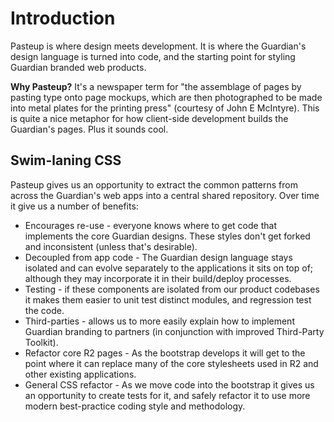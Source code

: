 Introduction
============

Pasteup is where design meets development. It is where the Guardian's design language is turned into code, and the starting point for styling Guardian branded web products.

**Why Pasteup?** It's a newspaper term for "the assemblage of pages by pasting type onto page mockups, which are then photographed to be made into metal plates for the printing press" (courtesy of John E McIntyre). This is quite a nice metaphor for how client-side development builds the Guardian's pages. Plus it sounds cool.

Swim-laning CSS
---------------

Pasteup gives us an opportunity to extract the common patterns from across the Guardian's web apps into a central shared repository. Over time it give us a number of benefits:

 - Encourages re-use - everyone knows where to get code that implements the core Guardian designs. These styles don't get forked and inconsistent (unless that's desirable).
 - Decoupled from app code - The Guardian design language stays isolated and can evolve separately to the applications it sits on top of; although they may incorporate it in their build/deploy processes.
 - Testing - if these components are isolated from our product codebases it makes them easier to unit test distinct modules, and regression test the code.
 - Third-parties - allows us to more easily explain how to implement Guardian branding to partners (in conjunction with improved Third-Party Toolkit).
 - Refactor core R2 pages - As the bootstrap develops it will get to the point where it can replace many of the core stylesheets used in R2 and other existing applications.
 - General CSS refactor - As we move code into the bootstrap it gives us an opportunity to create tests for it, and safely refactor it to use more modern best-practice coding style and methodology.